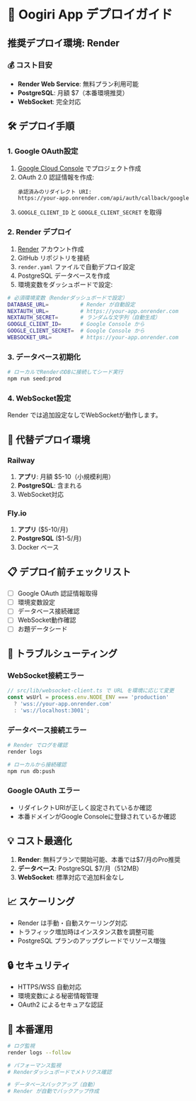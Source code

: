 # 🚀 Oogiri App デプロイガイド

## 推奨デプロイ環境: Render

### 💰 コスト目安
- **Render Web Service**: 無料プラン利用可能
- **PostgreSQL**: 月額 $7（本番環境推奨）
- **WebSocket**: 完全対応

## 🛠️ デプロイ手順

### 1. Google OAuth設定

1. [Google Cloud Console](https://console.cloud.google.com/) でプロジェクト作成
2. OAuth 2.0 認証情報を作成:
   ```
   承認済みのリダイレクト URI:
   https://your-app.onrender.com/api/auth/callback/google
   ```
3. `GOOGLE_CLIENT_ID` と `GOOGLE_CLIENT_SECRET` を取得

### 2. Render デプロイ

1. [Render](https://render.com/) アカウント作成
2. GitHub リポジトリを接続
3. `render.yaml` ファイルで自動デプロイ設定
4. PostgreSQL データベースを作成
5. 環境変数をダッシュボードで設定:

```bash
# 必須環境変数（Renderダッシュボードで設定）
DATABASE_URL=          # Render が自動設定
NEXTAUTH_URL=          # https://your-app.onrender.com
NEXTAUTH_SECRET=       # ランダムな文字列（自動生成）
GOOGLE_CLIENT_ID=      # Google Console から
GOOGLE_CLIENT_SECRET=  # Google Console から
WEBSOCKET_URL=         # https://your-app.onrender.com
```

### 3. データベース初期化

```bash
# ローカルでRenderのDBに接続してシード実行
npm run seed:prod
```

### 4. WebSocket設定

Render では追加設定なしでWebSocketが動作します。

## 🔧 代替デプロイ環境

### Railway

1. **アプリ**: 月額 $5-10（小規模利用）
2. **PostgreSQL**: 含まれる
3. WebSocket対応

### Fly.io

1. **アプリ** ($5-10/月)
2. **PostgreSQL** ($1-5/月)
3. Docker ベース

## 📋 デプロイ前チェックリスト

- [ ] Google OAuth 認証情報取得
- [ ] 環境変数設定
- [ ] データベース接続確認
- [ ] WebSocket動作確認
- [ ] お題データシード

## 🐛 トラブルシューティング

### WebSocket接続エラー
```javascript
// src/lib/websocket-client.ts で URL を環境に応じて変更
const wsUrl = process.env.NODE_ENV === 'production' 
  ? 'wss://your-app.onrender.com' 
  : 'ws://localhost:3001';
```

### データベース接続エラー
```bash
# Render でログを確認
render logs

# ローカルから接続確認
npm run db:push
```

### Google OAuth エラー
- リダイレクトURIが正しく設定されているか確認
- 本番ドメインがGoogle Consoleに登録されているか確認

## 💡 コスト最適化

1. **Render**: 無料プランで開始可能、本番では$7/月のPro推奨
2. **データベース**: PostgreSQL $7/月（512MB）
3. **WebSocket**: 標準対応で追加料金なし

## 📈 スケーリング

- Render は手動・自動スケーリング対応
- トラフィック増加時はインスタンス数を調整可能
- PostgreSQL プランのアップグレードでリソース増強

## 🔒 セキュリティ

- HTTPS/WSS 自動対応
- 環境変数による秘密情報管理
- OAuth2 によるセキュアな認証

## 🎯 本番運用

```bash
# ログ監視
render logs --follow

# パフォーマンス監視
# Renderダッシュボードでメトリクス確認

# データベースバックアップ（自動）
# Render が自動でバックアップ作成
```